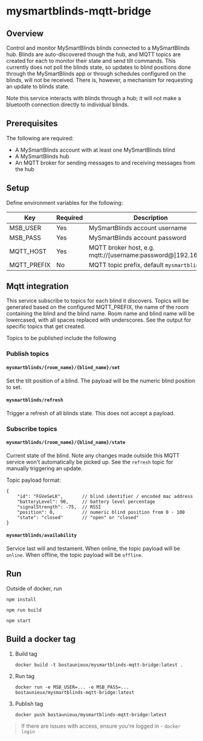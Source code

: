 # mysmartblinds-mqtt-bridge

## Overview

Control and monitor MySmartBlinds blinds connected to a MySmartBlinds hub. Blinds are auto-discovered though the hub, and MQTT topics are created for each to monitor their state and send tilt commands. This currently does not poll the blinds state, so updates to blind positions done through the MySmartBlinds app
or through schedules configured on the blinds, will not be received. There is, however, a mechanism for requesting an update to blinds state.

Note this service interacts with blinds through a hub; it will not make a bluetooth connection directly to individual blinds.

## Prerequisites

The following are required:

* A MySmartBlinds account with at least one MySmartBlinds blind
* A MySmartBlinds hub
* An MQTT broker for sending messages to and receiving messages from the hub

## Setup

Define environment variables for the following:

| Key          | Required | Description                                                    |
|--------------|----------|----------------------------------------------------------------|
| MSB_USER     | Yes      | MySmartBlinds account username                                 |
| MSB_PASS     | Yes      | MySmartBlinds account password                                 |
| MQTT_HOST    | Yes      | MQTT broker host, e.g. mqtt://[username:password@]192.168.1.6  |
| MQTT_PREFIX  | No       | MQTT topic prefix, default `mysmartblinds`                     |

## Mqtt integration

This service subscribe to topics for each blind it discovers. Topics will be generated based on the configured MQTT_PREFIX, the name of the room containing the blind and the blind name. Room name and blind name will be lowercased, with all spaces replaced with underscores. See the output for specific topics that get created.

Topics to be published include the following

### Publish topics

#### `mysmartblinds/{room_name}/{blind_name}/set`

Set the tilt position of a blind. The payload will be the numeric blind position to set.

#### `mysmartblinds/refresh`

Trigger a refresh of all blinds state. This does not accept a payload.

### Subscribe topics

#### `mysmartblinds/{room_name}/{blind_name}/state`

Current state of the blind. Note any changes made outside this MQTT service won't automatically be picked up. See the `refresh` topic for manually triggering an update.

Topic payload format:
```
{
	"id": "FGVeSeLK",       // blind identifier / encoded mac address
	"batteryLevel": 90,     // battery level percentage
	"signalStrength": -75,  // RSSI
	"position": 0,          // numeric blind position from 0 - 100
	"state": "closed"       // "open" or "closed"
}
```

#### `mysmartblinds/availability`

Service last will and testament. When online, the topic payload will be `online`. When offline, the topic payload will be `offline`.


## Run

Outside of docker, run
```
npm install

npm run build

npm start
```

## Build a docker tag

1. Build tag
	```
	docker build -t bostaunieux/mysmartblinds-mqtt-bridge:latest .
	```
2. Run tag
	```
	docker run -e MSB_USER=... -e MSB_PASS=... bostaunieux/mysmartblinds-mqtt-bridge:latest
	```
3. Publish tag
	```
	docker push bostaunieux/mysmartblinds-mqtt-bridge:latest
	```

> If there are issues with access, ensure you're logged in - `docker login`
